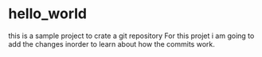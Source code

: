 # hello_world
this is a sample project to crate a git repository
For this projet i am going to add the changes inorder to learn about how the commits work.
